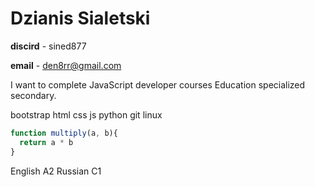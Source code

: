 # Dzianis Sialetski

**discird** - sined877

**email** - den8rr@gmail.com

I want to complete JavaScript developer courses
Education specialized secondary.

bootstrap
html
css
js
python
git
linux

```js
function multiply(a, b){
  return a * b
}
```
English A2
Russian C1
